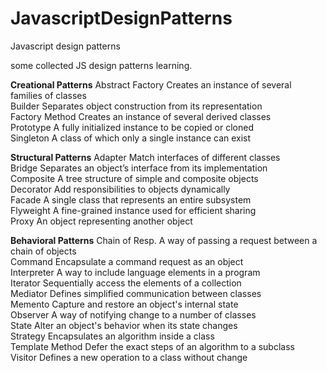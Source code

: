JavascriptDesignPatterns
========================

Javascript design patterns

some collected JS design patterns learning.


  <b>Creational Patterns</b> 
  Abstract Factory	  Creates an instance of several families of classes<br>
  Builder	  Separates object construction from its representation<br>
  Factory Method	  Creates an instance of several derived classes<br>
  Prototype	  A fully initialized instance to be copied or cloned<br>
  Singleton	  A class of which only a single instance can exist<br>

  <b>Structural Patterns</b>
  Adapter	  Match interfaces of different classes<br>
  Bridge	  Separates an object’s interface from its implementation<br>
  Composite	  A tree structure of simple and composite objects<br>
  Decorator	  Add responsibilities to objects dynamically<br>
  Facade	  A single class that represents an entire subsystem<br>
  Flyweight	  A fine-grained instance used for efficient sharing<br>
  Proxy	  An object representing another object<br>

  <b>Behavioral Patterns</b>
  Chain of Resp.	  A way of passing a request between a chain of objects<br>
  Command	  Encapsulate a command request as an object<br>
  Interpreter	  A way to include language elements in a program<br>
  Iterator	  Sequentially access the elements of a collection<br>
  Mediator	  Defines simplified communication between classes<br>
  Memento	  Capture and restore an object's internal state<br>
  Observer	  A way of notifying change to a number of classes<br>
  State	  Alter an object's behavior when its state changes<br>
  Strategy	  Encapsulates an algorithm inside a class<br>
  Template Method	  Defer the exact steps of an algorithm to a subclass<br>
  Visitor	  Defines a new operation to a class without change<br>
